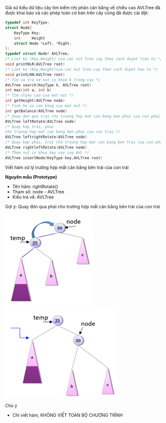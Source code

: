 Giả sử kiểu dữ liệu cây tìm kiếm nhị phân cân bằng về chiều cao AVLTree đã được khai báo và các phép toán cơ bản trên cây cũng đã được cài đặt:
```c
typedef int KeyType;
struct Node{
	KeyType	Key;
	int		Height
	struct Node *Left, *Right;
};
typedef struct Node* AVLTree;
/* Liet ke (Key,Height) cua cac nut tren cay theo cach duyet tien tu */ 
void printNLR(AVLTree root)
/* Liet ke (Key,Height)cua cac nut tren cay theo cach duyet hau tu */
void printLRN(AVLTree root)
/* Tim va tra ve nut co khoa k trong cay */
AVLTree search(KeyType k, AVLTree root)
int max(int a, int b)
/* Tim chieu cao cua mot nut */
int getHeight(AVLTree node)
/* Tinh he so can bang cua mot nut */
int getBalance(AVLTree node)
/* Quay don qua trai cho truong hop mat can bang ben phai cua con phai */
AVLTree leftRotate(AVLTree node)
/* Quay kep trai, phai
cho truong hop mat can bang ben phai cua con trai */
AVLTree leftrightRotate(AVLTree node)
/* Quay kep phai, trai cho truong hop mat can bang ben trai cua con phai */
AVLTree rightleftRotate(AVLTree node) 
/* Them nut co khoa key vao cay AVL */
AVLTree insertNode(KeyType key,AVLTree root)
```
Viết hàm xử lý trường hợp mất cân bằng bên trái của con trái

**Nguyên mẫu (Prototype)**
- Tên hàm: rightRotate()
- Tham số: node - AVLTree
- Kiểu trả về: AVLTree

Gợi ý: Quay đơn qua phải cho trường hợp mất cân bằng bên trái của con trái

<p float="left">
	<img src="./before.png">
	<img src="./after.png"> 
</p>
	
Chú ý
- Chỉ viết hàm, KHÔNG VIẾT TOÀN BỘ CHƯƠNG TRÌNH
